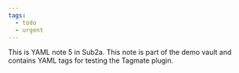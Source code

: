```yaml
---
tags:
  - todo
  - urgent
---
```

This is YAML note 5 in Sub2a. This note is part of the demo vault and contains YAML tags for testing the Tagmate plugin.

